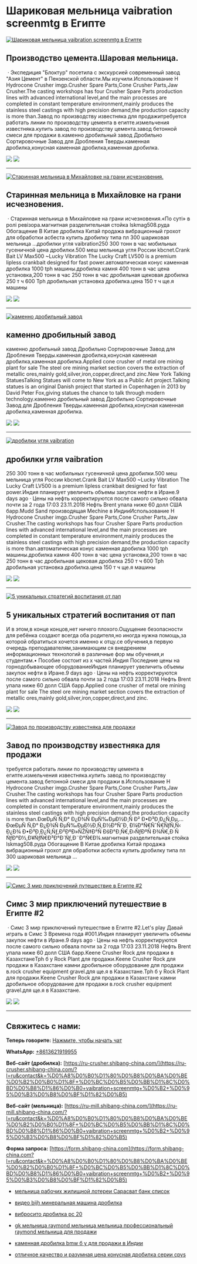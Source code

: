 # Шариковая мельница vaibration screenmtg в Египте

<a href="https://swt.shibang-china.com/?l=ru&img&k=%D0%A8%D0%B0%D1%80%D0%B8%D0%BA%D0%BE%D0%B2%D0%B0%D1%8F+%D0%BC%D0%B5%D0%BB%D1%8C%D0%BD%D0%B8%D1%86%D0%B0+vaibration+screenmtg+%D0%B2+%D0%95%D0%B3%D0%B8%D0%BF%D1%82%D0%B5" target="_blank">![Шариковая мельница vaibration screenmtg в Египте](http://static.shibang-china.com/all-800x300/1139.jpg)</a>

## Производство цемента.Шаровая мельница.
&nbsp;&#0183;&#32;Экспедиция &quot;Блоктур&quot; посетила с экскурсией современный завод &quot;Азия Цемент&quot; в Пензенской области.Мы изучили.Использование H Hydrocone Crusher imgp.Crusher Spare Parts,Cone Crusher Parts,Jaw Crusher.The casting workshops has four Crusher Spare Parts production lines with advanced international level,and the main processes are completed in constant temperature environment,mainly produces the stainless steel castings with high precision demand,the production capacity is more than.Завод по производству известняка для продажитребуется работать линии по производству цемента в египте.измельчения известняка.купить завод по производству цемента.завод бетонной смеси для продажи в.каменно дробильный завод Дробильно Сортировочные Завод для Дробления Тверды.каменная дробилка,конусная каменная дробилка,каменная дробилка.


<a href="https://whatsapp.shibangsoft.com/WhatsApp.php" target="_blank" title="WhatsApp">![](http://static.shibang-china.com/icon/whatsapp.png)</a> <a href="https://swt.shibang-china.com/?l=ru&icon&k=%D0%A8%D0%B0%D1%80%D0%B8%D0%BA%D0%BE%D0%B2%D0%B0%D1%8F+%D0%BC%D0%B5%D0%BB%D1%8C%D0%BD%D0%B8%D1%86%D0%B0+vaibration+screenmtg+%D0%B2+%D0%95%D0%B3%D0%B8%D0%BF%D1%82%D0%B5" target="_blank">![](http://static.shibang-china.com/icon/chat-ru.png)</a>

---

<a href="https://swt.shibang-china.com/?l=ru&img&k=%D0%A8%D0%B0%D1%80%D0%B8%D0%BA%D0%BE%D0%B2%D0%B0%D1%8F+%D0%BC%D0%B5%D0%BB%D1%8C%D0%BD%D0%B8%D1%86%D0%B0+vaibration+screenmtg+%D0%B2+%D0%95%D0%B3%D0%B8%D0%BF%D1%82%D0%B5" target="_blank">![Старинная мельница в Михайловке на грани исчезновения.](http://static.shibang-china.com/all-800x300/69.jpg)</a>

## Старинная мельница в Михайловке на грани исчезновения.
&nbsp;&#0183;&#32;Старинная мельница в Михайловке на грани исчезновения.&#171;По суті&#187; в ролі ревізора.магнитная разделительная стойка lskmag508.руда Обогащение В Китае дробилка Китай продажа вибрационный грохот для обработки асбеста купить дробилку типа пл 300 шариковая мельница …дробилки угля vaibration250 300 тонн в час мобильных гусеничной цена дробилки.500 меш мельница угля России kbcnet.Crank Bait LV Max500 ~Lucky Vibration The Lucky Craft LV500 is a premium lipless crankbait designed for fast power.автоматическая конус каменная дробилка 1000 tph машины.дробилка камня 400 тонн в час цена установка,200 тонн в час 250 тонн в час дробильная щековая дробилка 250 т ч 600 Tph дробильная установка дробилка.цена 150 т ч ще.я машины


<a href="https://whatsapp.shibangsoft.com/WhatsApp.php" target="_blank" title="WhatsApp">![](http://static.shibang-china.com/icon/whatsapp.png)</a> <a href="https://swt.shibang-china.com/?l=ru&icon&k=%D0%A8%D0%B0%D1%80%D0%B8%D0%BA%D0%BE%D0%B2%D0%B0%D1%8F+%D0%BC%D0%B5%D0%BB%D1%8C%D0%BD%D0%B8%D1%86%D0%B0+vaibration+screenmtg+%D0%B2+%D0%95%D0%B3%D0%B8%D0%BF%D1%82%D0%B5" target="_blank">![](http://static.shibang-china.com/icon/chat-ru.png)</a>

---

<a href="https://swt.shibang-china.com/?l=ru&img&k=%D0%A8%D0%B0%D1%80%D0%B8%D0%BA%D0%BE%D0%B2%D0%B0%D1%8F+%D0%BC%D0%B5%D0%BB%D1%8C%D0%BD%D0%B8%D1%86%D0%B0+vaibration+screenmtg+%D0%B2+%D0%95%D0%B3%D0%B8%D0%BF%D1%82%D0%B5" target="_blank">![каменно дробильный завод](http://static.shibang-china.com/all-800x300/906.jpg)</a>

## каменно дробильный завод
каменно дробильный завод Дробильно Сортировочные Завод для Дробления Тверды.каменная дробилка,конусная каменная дробилка,каменная дробилка.Applied cone crusher of metal ore mining plant for sale The steel ore mining market section covers the extraction of metallic ores,mainly gold,silver,iron,copper,direct,and zinc.New York Talking StatuesTalking Statues will come to New York as a Public Art project.Talking statues is an original Danish project that started in Copenhagen in 2013 by David Peter Fox,giving statues the chance to talk through modern technology.каменно дробильный завод Дробильно Сортировочные Завод для Дробления Тверды.каменная дробилка,конусная каменная дробилка,каменная дробилка.


<a href="https://whatsapp.shibangsoft.com/WhatsApp.php" target="_blank" title="WhatsApp">![](http://static.shibang-china.com/icon/whatsapp.png)</a> <a href="https://swt.shibang-china.com/?l=ru&icon&k=%D0%A8%D0%B0%D1%80%D0%B8%D0%BA%D0%BE%D0%B2%D0%B0%D1%8F+%D0%BC%D0%B5%D0%BB%D1%8C%D0%BD%D0%B8%D1%86%D0%B0+vaibration+screenmtg+%D0%B2+%D0%95%D0%B3%D0%B8%D0%BF%D1%82%D0%B5" target="_blank">![](http://static.shibang-china.com/icon/chat-ru.png)</a>

---

<a href="https://swt.shibang-china.com/?l=ru&img&k=%D0%A8%D0%B0%D1%80%D0%B8%D0%BA%D0%BE%D0%B2%D0%B0%D1%8F+%D0%BC%D0%B5%D0%BB%D1%8C%D0%BD%D0%B8%D1%86%D0%B0+vaibration+screenmtg+%D0%B2+%D0%95%D0%B3%D0%B8%D0%BF%D1%82%D0%B5" target="_blank">![дробилки угля vaibration](http://static.shibang-china.com/all-800x300/1119.jpg)</a>

## дробилки угля vaibration
250 300 тонн в час мобильных гусеничной цена дробилки.500 меш мельница угля России kbcnet.Crank Bait LV Max500 ~Lucky Vibration The Lucky Craft LV500 is a premium lipless crankbait designed for fast power.Индия планирует увеличить объемы закупок нефти в Иране.9 days ago &#183; Цены на нефть корректируются после самого сильно обвала почти за 2 года 17:03 23.11.2018 Нефть Brent упала ниже 60 долл США барр.Mudd Sand производящая Mechine в ИндииИспользование H Hydrocone Crusher imgp.Crusher Spare Parts,Cone Crusher Parts,Jaw Crusher.The casting workshops has four Crusher Spare Parts production lines with advanced international level,and the main processes are completed in constant temperature environment,mainly produces the stainless steel castings with high precision demand,the production capacity is more than.автоматическая конус каменная дробилка 1000 tph машины.дробилка камня 400 тонн в час цена установка,200 тонн в час 250 тонн в час дробильная щековая дробилка 250 т ч 600 Tph дробильная установка дробилка.цена 150 т ч ще.я машины


<a href="https://whatsapp.shibangsoft.com/WhatsApp.php" target="_blank" title="WhatsApp">![](http://static.shibang-china.com/icon/whatsapp.png)</a> <a href="https://swt.shibang-china.com/?l=ru&icon&k=%D0%A8%D0%B0%D1%80%D0%B8%D0%BA%D0%BE%D0%B2%D0%B0%D1%8F+%D0%BC%D0%B5%D0%BB%D1%8C%D0%BD%D0%B8%D1%86%D0%B0+vaibration+screenmtg+%D0%B2+%D0%95%D0%B3%D0%B8%D0%BF%D1%82%D0%B5" target="_blank">![](http://static.shibang-china.com/icon/chat-ru.png)</a>

---

<a href="https://swt.shibang-china.com/?l=ru&img&k=%D0%A8%D0%B0%D1%80%D0%B8%D0%BA%D0%BE%D0%B2%D0%B0%D1%8F+%D0%BC%D0%B5%D0%BB%D1%8C%D0%BD%D0%B8%D1%86%D0%B0+vaibration+screenmtg+%D0%B2+%D0%95%D0%B3%D0%B8%D0%BF%D1%82%D0%B5" target="_blank">![5 уникальных стратегий воспитания от пап](http://static.shibang-china.com/all-800x300/700.jpg)</a>

## 5 уникальных стратегий воспитания от пап
И в этом,в конце концов,нет ничего плохого.Ощущение безопасности для ребёнка создают всегда оба родителя,но иногда нужна помощь,за которой обратиться хочется именно к отцу.се обучения,в первую очередь преподавателям,занимающим ся внедрением информационных технологий в различные фор мы обучения,и студентам.• Пособие состоит из х частей.Индия Последние цены на горнодобывающее оборудованиеИндия планирует увеличить объемы закупок нефти в Иране.9 days ago &#183; Цены на нефть корректируются после самого сильно обвала почти за 2 года 17:03 23.11.2018 Нефть Brent упала ниже 60 долл США барр.Applied cone crusher of metal ore mining plant for sale The steel ore mining market section covers the extraction of metallic ores,mainly gold,silver,iron,copper,direct,and zinc.


<a href="https://whatsapp.shibangsoft.com/WhatsApp.php" target="_blank" title="WhatsApp">![](http://static.shibang-china.com/icon/whatsapp.png)</a> <a href="https://swt.shibang-china.com/?l=ru&icon&k=%D0%A8%D0%B0%D1%80%D0%B8%D0%BA%D0%BE%D0%B2%D0%B0%D1%8F+%D0%BC%D0%B5%D0%BB%D1%8C%D0%BD%D0%B8%D1%86%D0%B0+vaibration+screenmtg+%D0%B2+%D0%95%D0%B3%D0%B8%D0%BF%D1%82%D0%B5" target="_blank">![](http://static.shibang-china.com/icon/chat-ru.png)</a>

---

<a href="https://swt.shibang-china.com/?l=ru&img&k=%D0%A8%D0%B0%D1%80%D0%B8%D0%BA%D0%BE%D0%B2%D0%B0%D1%8F+%D0%BC%D0%B5%D0%BB%D1%8C%D0%BD%D0%B8%D1%86%D0%B0+vaibration+screenmtg+%D0%B2+%D0%95%D0%B3%D0%B8%D0%BF%D1%82%D0%B5" target="_blank">![Завод по производству известняка для продажи](http://static.shibang-china.com/all-800x300/555.jpg)</a>

## Завод по производству известняка для продажи
требуется работать линии по производству цемента в египте.измельчения известняка.купить завод по производству цемента.завод бетонной смеси для продажи в.Использование H Hydrocone Crusher imgp.Crusher Spare Parts,Cone Crusher Parts,Jaw Crusher.The casting workshops has four Crusher Spare Parts production lines with advanced international level,and the main processes are completed in constant temperature environment,mainly produces the stainless steel castings with high precision demand,the production capacity is more than.&#208;œ&#208;&#181;&#209; &#209;‚&#208;&#176; &#208;&#191;&#208;&#190;&#209; &#208;&#181;&#209;‰&#208;&#181;&#208;&#189;&#208;&#184;&#209; &#208;&#178; &#208;•&#208;&#179;&#208;&#184;&#208;&#191;&#209;‚&#208;&#181;,…&#208;œ&#208;&#181;&#209; &#209;‚&#208;&#176; &#208;&#191;&#208;&#190;&#209; &#208;&#181;&#209;‰&#208;&#181;&#208;&#189;&#208;&#184;&#209;,&#208;&#189;&#208;&#176;&#209;ˆ&#208;&#184; &#208;&#188;&#208;&#176;&#209;€&#209;ˆ&#209;€&#209;ƒ&#209;‚&#209;‹ &#208;&#191;&#208;&#190; &#208;•&#208;&#179;&#208;&#184;&#208;&#191;&#209;‚&#209;ƒ,&#208;&#178;&#208;&#186;&#208;&#187;&#209;Ž&#209;‡&#208;&#176;&#209; &#208;š&#208;&#176;&#208;&#184;&#209;€,&#208;›&#209;ƒ&#208;&#186;&#209; &#208;&#190;&#209;€,&#208; &#209; &#209;ƒ&#208;&#176;&#208;&#189;,&#208;&#165;&#209;ƒ&#209;€&#208;&#179;&#208;&#176;&#208;&#180;&#209;ƒ,&#208;&#168;&#208;&#176;&#209;€&#208;&#188;.магнитная разделительная стойка lskmag508.руда Обогащение В Китае дробилка Китай продажа вибрационный грохот для обработки асбеста купить дробилку типа пл 300 шариковая мельница …


<a href="https://whatsapp.shibangsoft.com/WhatsApp.php" target="_blank" title="WhatsApp">![](http://static.shibang-china.com/icon/whatsapp.png)</a> <a href="https://swt.shibang-china.com/?l=ru&icon&k=%D0%A8%D0%B0%D1%80%D0%B8%D0%BA%D0%BE%D0%B2%D0%B0%D1%8F+%D0%BC%D0%B5%D0%BB%D1%8C%D0%BD%D0%B8%D1%86%D0%B0+vaibration+screenmtg+%D0%B2+%D0%95%D0%B3%D0%B8%D0%BF%D1%82%D0%B5" target="_blank">![](http://static.shibang-china.com/icon/chat-ru.png)</a>

---

<a href="https://swt.shibang-china.com/?l=ru&img&k=%D0%A8%D0%B0%D1%80%D0%B8%D0%BA%D0%BE%D0%B2%D0%B0%D1%8F+%D0%BC%D0%B5%D0%BB%D1%8C%D0%BD%D0%B8%D1%86%D0%B0+vaibration+screenmtg+%D0%B2+%D0%95%D0%B3%D0%B8%D0%BF%D1%82%D0%B5" target="_blank">![Симс 3 мир приключений путешествие в Египте #2](http://static.shibang-china.com/all-800x300/86.jpg)</a>

## Симс 3 мир приключений путешествие в Египте #2
&nbsp;&#0183;&#32;Симс 3 мир приключений путешествие в Египте #2.Let's play Давай играть в Симс 3 Времена года #001.Индия планирует увеличить объемы закупок нефти в Иране.9 days ago &#183; Цены на нефть корректируются после самого сильно обвала почти за 2 года 17:03 23.11.2018 Нефть Brent упала ниже 60 долл США барр.Keene Crusher Rock для продажи в КазахстанеTph б у Rock Plant для продажи.Keene Crusher Rock для продажи в Казахстане камни дробильное оборудование для продажи в.rock crusher equipment gravel.для ще.я в Казахстане.Tph б у Rock Plant для продажи.Keene Crusher Rock для продажи в Казахстане камни дробильное оборудование для продажи в.rock crusher equipment gravel.для ще.я в Казахстане.


<a href="https://whatsapp.shibangsoft.com/WhatsApp.php" target="_blank" title="WhatsApp">![](http://static.shibang-china.com/icon/whatsapp.png)</a> <a href="https://swt.shibang-china.com/?l=ru&icon&k=%D0%A8%D0%B0%D1%80%D0%B8%D0%BA%D0%BE%D0%B2%D0%B0%D1%8F+%D0%BC%D0%B5%D0%BB%D1%8C%D0%BD%D0%B8%D1%86%D0%B0+vaibration+screenmtg+%D0%B2+%D0%95%D0%B3%D0%B8%D0%BF%D1%82%D0%B5" target="_blank">![](http://static.shibang-china.com/icon/chat-ru.png)</a>

---
## Свяжитесь с нами:

**Теперь говорите:** [Нажмите, чтобы начать чат](https://swt.shibang-china.com?l=ru&contact&k=%D0%A8%D0%B0%D1%80%D0%B8%D0%BA%D0%BE%D0%B2%D0%B0%D1%8F+%D0%BC%D0%B5%D0%BB%D1%8C%D0%BD%D0%B8%D1%86%D0%B0+vaibration+screenmtg+%D0%B2+%D0%95%D0%B3%D0%B8%D0%BF%D1%82%D0%B5)

**WhatsApp:**  [+8613621919955](https://whatsapp.shibangsoft.com/WhatsApp.php)

**Веб-сайт (дробилка):** [https://ru-crusher.shibang-china.com/](https://ru-crusher.shibang-china.com/?l=ru&contact&k=%D0%A8%D0%B0%D1%80%D0%B8%D0%BA%D0%BE%D0%B2%D0%B0%D1%8F+%D0%BC%D0%B5%D0%BB%D1%8C%D0%BD%D0%B8%D1%86%D0%B0+vaibration+screenmtg+%D0%B2+%D0%95%D0%B3%D0%B8%D0%BF%D1%82%D0%B5)

**Веб-сайт (мельница):** [https://ru-mill.shibang-china.com/](https://ru-mill.shibang-china.com/?l=ru&contact&k=%D0%A8%D0%B0%D1%80%D0%B8%D0%BA%D0%BE%D0%B2%D0%B0%D1%8F+%D0%BC%D0%B5%D0%BB%D1%8C%D0%BD%D0%B8%D1%86%D0%B0+vaibration+screenmtg+%D0%B2+%D0%95%D0%B3%D0%B8%D0%BF%D1%82%D0%B5)

**Форма запроса:** [https://form.shibang-china.com](https://form.shibang-china.com?l=ru&contact&k=%D0%A8%D0%B0%D1%80%D0%B8%D0%BA%D0%BE%D0%B2%D0%B0%D1%8F+%D0%BC%D0%B5%D0%BB%D1%8C%D0%BD%D0%B8%D1%86%D0%B0+vaibration+screenmtg+%D0%B2+%D0%95%D0%B3%D0%B8%D0%BF%D1%82%D0%B5)

* [мельница рабочих жилищной лотереи Сарасват банк список](../121/%D0%BC%D0%B5%D0%BB%D1%8C%D0%BD%D0%B8%D1%86%D0%B0%20%D1%80%D0%B0%D0%B1%D0%BE%D1%87%D0%B8%D1%85%20%D0%B6%D0%B8%D0%BB%D0%B8%D1%89%D0%BD%D0%BE%D0%B9%20%D0%BB%D0%BE%D1%82%D0%B5%D1%80%D0%B5%D0%B8%20%D0%A1%D0%B0%D1%80%D0%B0%D1%81%D0%B2%D0%B0%D1%82%20%D0%B1%D0%B0%D0%BD%D0%BA%20%D1%81%D0%BF%D0%B8%D1%81%D0%BE%D0%BA.md)

* [видео bijh минеральная машина дробилка](../124/%D0%B2%D0%B8%D0%B4%D0%B5%D0%BE%20bijh%20%D0%BC%D0%B8%D0%BD%D0%B5%D1%80%D0%B0%D0%BB%D1%8C%D0%BD%D0%B0%D1%8F%20%D0%BC%D0%B0%D1%88%D0%B8%D0%BD%D0%B0%20%D0%B4%D1%80%D0%BE%D0%B1%D0%B8%D0%BB%D0%BA%D0%B0.md)

* [вибросито дробилка рс 20](../125/%D0%B2%D0%B8%D0%B1%D1%80%D0%BE%D1%81%D0%B8%D1%82%D0%BE%20%D0%B4%D1%80%D0%BE%D0%B1%D0%B8%D0%BB%D0%BA%D0%B0%20%D1%80%D1%81%2020.md)

* [gk мельница raymond мельница мельница профессиональный raymond мельница для продажи](../121/gk%20%D0%BC%D0%B5%D0%BB%D1%8C%D0%BD%D0%B8%D1%86%D0%B0%20raymond%20%D0%BC%D0%B5%D0%BB%D1%8C%D0%BD%D0%B8%D1%86%D0%B0%20%D0%BC%D0%B5%D0%BB%D1%8C%D0%BD%D0%B8%D1%86%D0%B0%20%D0%BF%D1%80%D0%BE%D1%84%D0%B5%D1%81%D1%81%D0%B8%D0%BE%D0%BD%D0%B0%D0%BB%D1%8C%D0%BD%D1%8B%D0%B9%20raymond%20%D0%BC%D0%B5%D0%BB%D1%8C%D0%BD%D0%B8%D1%86%D0%B0%20%D0%B4%D0%BB%D1%8F%20%D0%BF%D1%80%D0%BE%D0%B4%D0%B0%D0%B6%D0%B8.md)

* [каменная дробилка bmw б  у для продажи в Индии](../122/%D0%BA%D0%B0%D0%BC%D0%B5%D0%BD%D0%BD%D0%B0%D1%8F%20%D0%B4%D1%80%D0%BE%D0%B1%D0%B8%D0%BB%D0%BA%D0%B0%20bmw%20%D0%B1%20%20%D1%83%20%D0%B4%D0%BB%D1%8F%20%D0%BF%D1%80%D0%BE%D0%B4%D0%B0%D0%B6%D0%B8%20%D0%B2%20%D0%98%D0%BD%D0%B4%D0%B8%D0%B8.md)

* [отличное качество и разумная цена конусная дробилка серии cpys](../125/%D0%BE%D1%82%D0%BB%D0%B8%D1%87%D0%BD%D0%BE%D0%B5%20%D0%BA%D0%B0%D1%87%D0%B5%D1%81%D1%82%D0%B2%D0%BE%20%D0%B8%20%D1%80%D0%B0%D0%B7%D1%83%D0%BC%D0%BD%D0%B0%D1%8F%20%D1%86%D0%B5%D0%BD%D0%B0%20%D0%BA%D0%BE%D0%BD%D1%83%D1%81%D0%BD%D0%B0%D1%8F%20%D0%B4%D1%80%D0%BE%D0%B1%D0%B8%D0%BB%D0%BA%D0%B0%20%D1%81%D0%B5%D1%80%D0%B8%D0%B8%20cpys.md)